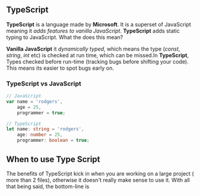 ## TypeScript
__TypeScript__ is a language made by __Microsoft__. It is a superset of JavaScript meaning it _adds features to vanilla JavaScript_. __TypeScript__ adds static typing to JavaScript. What the does this mean?

__Vanilla JavaScript__ it _dynamically typed_, which means the type (_const_, _string_, _int_ etc) is checked at run time, which can be missed.In __TypeScript__, Types checked before run-time (tracking bugs before shifting your code). This means its easier to spot bugs early on.

### TypeScript vs JavaScript
```js
// JavaScript
var name = 'rodgers',
    age = 25,
    programmer = true;
```

```ts
// TypeScript
let name: string = 'rodgers',
    age: number = 25,
    programmer: boolean = true;
```
## When to use Type Script
The benefits of TypeScript kick in when you are working on a large project ( more than 2 files), otherwise it doesn't really make sense to use it. With all that being said, the bottom-line is  